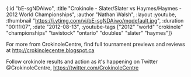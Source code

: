 {:id "bE-sgNDAiwo",
 :title
 "Crokinole - Slater/Slater vs Haymes/Haymes - 2012 World Championships",
 :author "Nathan Walsh",
 :layout :youtube,
 :thumbnail "https://i.ytimg.com/vi/bE-sgNDAiwo/mqdefault.jpg",
 :duration "00:11:07",
 :date "2012-08-13",
 :youtube-tags
 ["2012"
  "world"
  "crokinole"
  "championships"
  "tavistock"
  "ontario"
  "doubles"
  "slater"
  "haymes"]}


For more from CrokinoleCentre, find full tournament previews and reviews at http://crokinolecentre.blogspot.ca

Follow crokinole results and action as it's happening on Twitter @CrokinoleCentre, https://twitter.com/CrokinoleCentre

